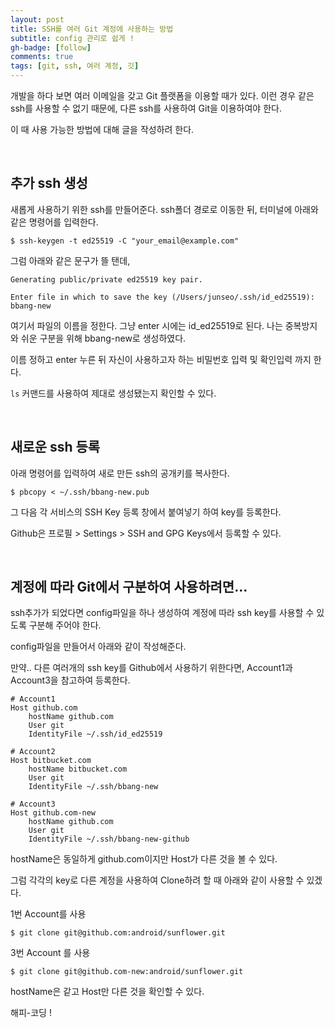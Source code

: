 ```yaml
---
layout: post
title: SSH를 여러 Git 계정에 사용하는 방법
subtitle: config 관리로 쉽게 !
gh-badge: [follow]
comments: true
tags: [git, ssh, 여러 계정, 깃]
---
```


개발을 하다 보면 여러 이메일을 갖고 Git 플랫폼을 이용할 때가 있다. 이런 경우 같은 ssh를 사용할 수 없기 때문에, 다른 ssh를 사용하여 Git을 이용하여야 한다.

이 때 사용 가능한 방법에 대해 글을 작성하려 한다.

<br>

## 추가 ssh 생성

새롭게 사용하기 위한 ssh를 만들어준다. ssh폴더 경로로 이동한 뒤, 터미널에 아래와 같은 명령어를 입력한다.

```shell
$ ssh-keygen -t ed25519 -C "your_email@example.com"
```

그럼 아래와 같은 문구가 뜰 탠데,

```shell
Generating public/private ed25519 key pair.

Enter file in which to save the key (/Users/junseo/.ssh/id_ed25519): bbang-new
```

여기서 파일의 이름을 정한다. 그냥 enter 시에는 id_ed25519로 된다. 나는 중복방지와 쉬운 구분을 위해 bbang-new로 생성하였다.

이름 정하고 enter 누른 뒤 자신이 사용하고자 하는 비밀번호 입력 및 확인입력 까지 한다.

`ls` 커맨드를 사용하여 제대로 생성됐는지 확인할 수 있다.

<br>

## 새로운 ssh 등록

아래 명령어를 입력하여 새로 만든 ssh의 공개키를 복사한다.

```shell
$ pbcopy < ~/.ssh/bbang-new.pub
```

그 다음 각 서비스의 SSH Key 등록 창에서 붙여넣기 하여 key를 등록한다.

Github은 프로필 > Settings > SSH and GPG Keys에서 등록할 수 있다.

<br>

## 계정에 따라 Git에서 구분하여 사용하려면...

ssh추가가 되었다면 config파일을 하나 생성하여 계정에 따라 ssh key를 사용할 수 있도록 구분해 주어야 한다.

config파일을 만들어서 아래와 같이 작성해준다.

만약.. 다른 여러개의 ssh key를 Github에서 사용하기 위한다면, Account1과 Account3을 참고하여 등록한다.

```
# Account1
Host github.com
	hostName github.com
	User git
	IdentityFile ~/.ssh/id_ed25519

# Account2
Host bitbucket.com
	hostName bitbucket.com
	User git
	IdentityFile ~/.ssh/bbang-new
	
# Account3
Host github.com-new
	hostName github.com
	User git
	IdentityFile ~/.ssh/bbang-new-github
```

hostName은 동일하게 github.com이지만 Host가 다른 것을 볼 수 있다.

그럼 각각의 key로 다른 계정을 사용하여 Clone하려 할 때 아래와 같이 사용할 수 있겠다.



1번 Account를 사용

```shell
$ git clone git@github.com:android/sunflower.git
```

3번 Account 를 사용

```shell
$ git clone git@github.com-new:android/sunflower.git
```

 hostName은 같고 Host만 다른 것을 확인할 수 있다.



해피-코딩 !
